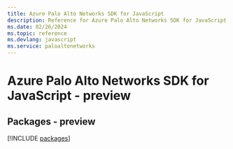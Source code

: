 ```yaml
---
title: Azure Palo Alto Networks SDK for JavaScript
description: Reference for Azure Palo Alto Networks SDK for JavaScript
ms.date: 02/26/2024
ms.topic: reference
ms.devlang: javascript
ms.service: paloaltonetworks
---
```

# Azure Palo Alto Networks SDK for JavaScript - preview
## Packages - preview
[!INCLUDE [packages](palo-alto-networks-index.md)]